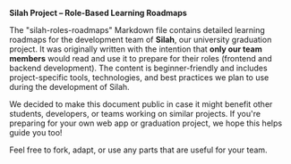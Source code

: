 **Silah Project – Role-Based Learning Roadmaps**

The "silah-roles-roadmaps" Markdown file contains detailed learning roadmaps for the development team of **Silah**, our university graduation project. It was originally written with the intention that **only our team members** would read and use it to prepare for their roles (frontend and backend development). The content is beginner-friendly and includes project-specific tools, technologies, and best practices we plan to use during the development of Silah.

We decided to make this document public in case it might benefit other students, developers, or teams working on similar projects. If you're preparing for your own web app or graduation project, we hope this helps guide you too!

Feel free to fork, adapt, or use any parts that are useful for your team.
